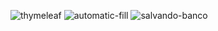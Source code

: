 ![thymeleaf](https://github.com/user-attachments/assets/6e2b36da-71c5-4739-a47c-4d94938c7e1d)
![automatic-fill](https://github.com/user-attachments/assets/65eb7fae-e787-4cc8-9dd0-75e514c9da11)
![salvando-banco](https://github.com/user-attachments/assets/58cdee43-1e84-4c8c-b781-aad7bf3a941d)
